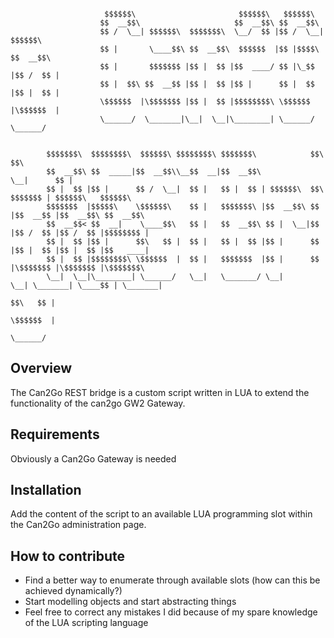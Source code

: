 ```shell

					 $$$$$$\                       $$$$$$\   $$$$$$\                                 
					$$  __$$\                     $$  __$$\ $$  __$$\                                
					$$ /  \__| $$$$$$\  $$$$$$$\  \__/  $$ |$$ /  \__| $$$$$$\                       
					$$ |       \____$$\ $$  __$$\  $$$$$$  |$$ |$$$$\ $$  __$$\                      
					$$ |       $$$$$$$ |$$ |  $$ |$$  ____/ $$ |\_$$ |$$ /  $$ |                     
					$$ |  $$\ $$  __$$ |$$ |  $$ |$$ |      $$ |  $$ |$$ |  $$ |                     
					\$$$$$$  |\$$$$$$$ |$$ |  $$ |$$$$$$$$\ \$$$$$$  |\$$$$$$  |                     
					\______/  \_______|\__|  \__|\________| \______/  \______/                      
                                                                                             
                                                                                             
		$$$$$$$\  $$$$$$$$\  $$$$$$\ $$$$$$$$\ $$$$$$$\            $$\       $$\                     
		$$  __$$\ $$  _____|$$  __$$\\__$$  __|$$  __$$\           \__|      $$ |                    
		$$ |  $$ |$$ |      $$ /  \__|  $$ |   $$ |  $$ | $$$$$$\  $$\  $$$$$$$ | $$$$$$\   $$$$$$\  
		$$$$$$$  |$$$$$\    \$$$$$$\    $$ |   $$$$$$$\ |$$  __$$\ $$ |$$  __$$ |$$  __$$\ $$  __$$\ 
		$$  __$$< $$  __|    \____$$\   $$ |   $$  __$$\ $$ |  \__|$$ |$$ /  $$ |$$ /  $$ |$$$$$$$$ |
		$$ |  $$ |$$ |      $$\   $$ |  $$ |   $$ |  $$ |$$ |      $$ |$$ |  $$ |$$ |  $$ |$$   ____|
		$$ |  $$ |$$$$$$$$\ \$$$$$$  |  $$ |   $$$$$$$  |$$ |      $$ |\$$$$$$$ |\$$$$$$$ |\$$$$$$$\ 
		\__|  \__|\________| \______/   \__|   \_______/ \__|      \__| \_______| \____$$ | \_______|
																				$$\   $$ |          
																				\$$$$$$  |          
																				\______/       
```


## Overview

The Can2Go REST bridge is a custom script written in LUA to extend the functionality of the can2go GW2 Gateway.

## Requirements

Obviously a Can2Go Gateway is needed

## Installation

Add the content of the script to an available LUA programming slot within the Can2Go administration page.

## How to contribute

- Find a better way to enumerate through available slots (how can this be achieved dynamically?)
- Start modelling objects and start abstracting things
- Feel free to correct any mistakes I did because of my spare knowledge of the LUA scripting language